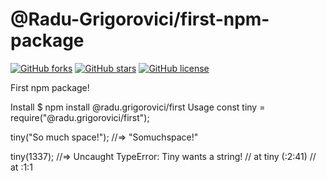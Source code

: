# @Radu-Grigorovici/first-npm-package

[![GitHub forks](https://img.shields.io/github/forks/Radu-Grigorovici/first-npm-package)](https://github.com/Radu-Grigorovici/first-npm-package/network)
[![GitHub stars](https://img.shields.io/github/stars/Radu-Grigorovici/first-npm-package)](https://github.com/Radu-Grigorovici/first-npm-package/stargazers)
[![GitHub license](https://img.shields.io/github/license/Radu-Grigorovici/first-npm-package)](https://github.com/Radu-Grigorovici/first-npm-package)

First npm package!

Install
\$ npm install @radu.grigorovici/first
Usage
const tiny = require("@radu.grigorovici/first");

tiny("So much space!");
//=> "Somuchspace!"

tiny(1337);
//=> Uncaught TypeError: Tiny wants a string!
// at tiny (<anonymous>:2:41)
// at <anonymous>:1:1
